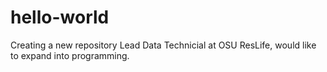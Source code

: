 # hello-world
Creating a new repository
Lead Data Technicial at OSU ResLife, would like to expand into programming.
